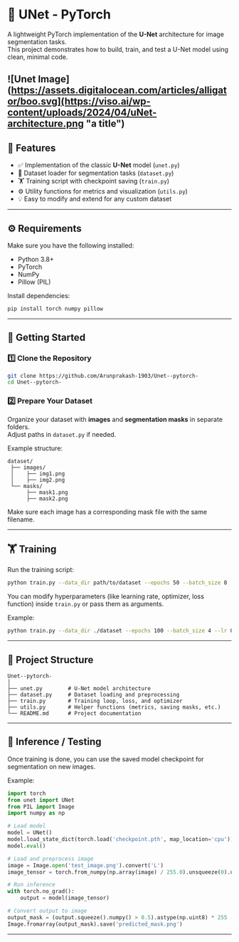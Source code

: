 # 🧬 UNet - PyTorch

A lightweight PyTorch implementation of the **U-Net** architecture for image segmentation tasks.  
This project demonstrates how to build, train, and test a U-Net model using clean, minimal code.


![Unet Image](https://assets.digitalocean.com/articles/alligator/boo.svg](https://viso.ai/wp-content/uploads/2024/04/uNet-architecture.png "a title")
---

## 🧠 Features
- ✅ Implementation of the classic **U-Net** model (`unet.py`)
- 📂 Dataset loader for segmentation tasks (`dataset.py`)
- 🏋️ Training script with checkpoint saving (`train.py`)
- ⚙️ Utility functions for metrics and visualization (`utils.py`)
- 💡 Easy to modify and extend for any custom dataset

---

## ⚙️ Requirements

Make sure you have the following installed:

- Python 3.8+
- PyTorch
- NumPy
- Pillow (PIL)

Install dependencies:

```bash
pip install torch numpy pillow
```

---

## 🚀 Getting Started

### 1️⃣ Clone the Repository
```bash
git clone https://github.com/Arunprakash-1903/Unet--pytorch-
cd Unet--pytorch-
```

### 2️⃣ Prepare Your Dataset
Organize your dataset with **images** and **segmentation masks** in separate folders.  
Adjust paths in `dataset.py` if needed.

Example structure:
```
dataset/
 ├── images/
 │    ├── img1.png
 │    ├── img2.png
 └── masks/
      ├── mask1.png
      ├── mask2.png
```

Make sure each image has a corresponding mask file with the same filename.

---

## 🏋️ Training

Run the training script:
```bash
python train.py --data_dir path/to/dataset --epochs 50 --batch_size 8
```

You can modify hyperparameters (like learning rate, optimizer, loss function) inside `train.py` or pass them as arguments.

Example:
```bash
python train.py --data_dir ./dataset --epochs 100 --batch_size 4 --lr 0.0001
```

---

## 🧩 Project Structure
```
Unet--pytorch-
│
├── unet.py        # U-Net model architecture
├── dataset.py     # Dataset loading and preprocessing
├── train.py       # Training loop, loss, and optimizer
├── utils.py       # Helper functions (metrics, saving masks, etc.)
└── README.md      # Project documentation
```

---

## 🧪 Inference / Testing

Once training is done, you can use the saved model checkpoint for segmentation on new images.

Example:
```python
import torch
from unet import UNet
from PIL import Image
import numpy as np

# Load model
model = UNet()
model.load_state_dict(torch.load('checkpoint.pth', map_location='cpu'))
model.eval()

# Load and preprocess image
image = Image.open('test_image.png').convert('L')
image_tensor = torch.from_numpy(np.array(image) / 255.0).unsqueeze(0).unsqueeze(0).float()

# Run inference
with torch.no_grad():
    output = model(image_tensor)

# Convert output to image
output_mask = (output.squeeze().numpy() > 0.5).astype(np.uint8) * 255
Image.fromarray(output_mask).save('predicted_mask.png')
```

---


